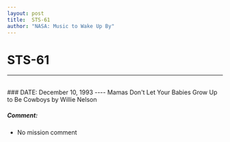 ```yaml
---
layout: post
title:  STS-61
author: "NASA: Music to Wake Up By"
---
```


# STS-61
----
<br/>
### DATE: December 10, 1993
----
Mamas Don't Let Your Babies Grow Up to Be Cowboys by Willie Nelson

##### Comment:
* No mission comment
